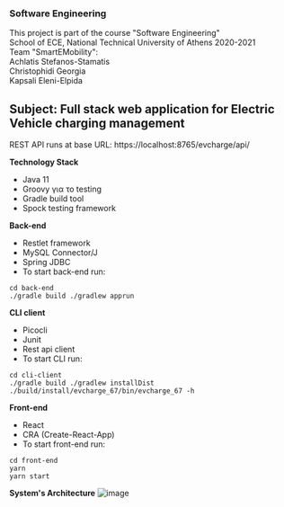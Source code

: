 ### Software Engineering 
This project is part of the course "Software Engineering" <br>
School of ECE, National Technical University of Athens 2020-2021 <br>
Team "SmartEMobility": <br>
Achlatis Stefanos-Stamatis <br>
Christophidi Georgia <br>
Kapsali Eleni-Elpida <br>

## Subject: Full stack web application for Electric Vehicle charging management
REST API runs at base URL: https://localhost:8765/evcharge/api/ <br>

**Technology Stack**
* Java 11
* Groovy για το testing
* Gradle build tool
* Spock testing framework

**Back-end**
* Restlet framework
* MySQL Connector/J
* Spring JDBC
* To start back-end run:
```
cd back-end
./gradle build ./gradlew apprun
```
**CLI client**
* Picocli
* Junit
* Rest api client
* To start CLI run:
```
cd cli-client
./gradle build ./gradlew installDist ./build/install/evcharge_67/bin/evcharge_67 -h
```
**Front-end**
* React
* CRA (Create-React-App)
* To start front-end run:
```
cd front-end
yarn
yarn start
```
**System's Architecture**
![image](https://user-images.githubusercontent.com/63153771/111076739-391daf00-84f6-11eb-93ea-23bcc1363c04.png)
